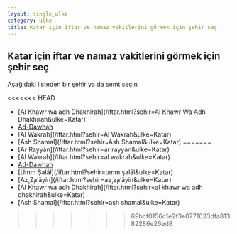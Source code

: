 ```yaml
---
layout: single_ulke
category: ulke
title: Katar için iftar ve namaz vakitlerini görmek için şehir seç
---
```



## Katar için iftar ve namaz vakitlerini görmek için şehir seç

Aşağıdaki listeden bir şehir ya da semt seçin


<<<<<<< HEAD
* [Al Khawr wa adh Dhakhirah](/iftar.html?sehir=Al Khawr Wa Adh Dhakhirah&ulke=Katar)
* [Ad-Dawhah](/iftar.html?sehir=Ad-Dawhah&ulke=Katar)
* [Al Wakrah](/iftar.html?sehir=Al Wakrah&ulke=Katar)
* [Ash Shamal](/iftar.html?sehir=Ash Shamal&ulke=Katar)
=======
* [Ar Rayyān](/iftar.html?sehir=ar rayyān&ulke=Katar)
* [Al Wakrah](/iftar.html?sehir=al wakrah&ulke=Katar)
* [Ad-Dawhah](/iftar.html?sehir=ad-dawhah&ulke=Katar)
* [Umm Şalāl](/iftar.html?sehir=umm şalāl&ulke=Katar)
* [Az̧ Z̧a‘āyin](/iftar.html?sehir=az̧ z̧a‘āyin&ulke=Katar)
* [Al Khawr wa adh Dhakhirah](/iftar.html?sehir=al khawr wa adh dhakhirah&ulke=Katar)
* [Ash Shamal](/iftar.html?sehir=ash shamal&ulke=Katar)
>>>>>>> 69bcf0156c1e2f3e0771633dfa81382286e26ed8
